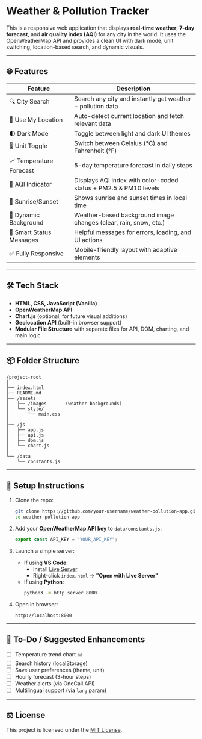 # Weather & Pollution Tracker

This is a responsive web application that displays **real-time weather**, **7-day forecast**, and **air quality index (AQI)** for any city in the world. It uses the OpenWeatherMap API and provides a clean UI with dark mode, unit switching, location-based search, and dynamic visuals.

---

## 🌐 Features

| Feature                      | Description                                                                 |
|-----------------------------|-----------------------------------------------------------------------------|
| 🔍 City Search              | Search any city and instantly get weather + pollution data                  |
| 📍 Use My Location          | Auto-detect current location and fetch relevant data                        |
| 🌓 Dark Mode                | Toggle between light and dark UI themes                                     |
| 🌡 Unit Toggle              | Switch between Celsius (°C) and Fahrenheit (°F)                              |
| 📈 Temperature Forecast     | 5-day temperature forecast in daily steps                                   |
| 💨 AQI Indicator            | Displays AQI index with color-coded status + PM2.5 & PM10 levels            |
| 🌅 Sunrise/Sunset           | Shows sunrise and sunset times in local time                                |
| 🎨 Dynamic Background       | Weather-based background image changes (clear, rain, snow, etc.)            |
| 🧠 Smart Status Messages    | Helpful messages for errors, loading, and UI actions                        |
| ✅ Fully Responsive         | Mobile-friendly layout with adaptive elements                               |

---

## 🛠 Tech Stack

- **HTML, CSS, JavaScript (Vanilla)**
- **OpenWeatherMap API**
- **Chart.js** (optional, for future visual additions)
- **Geolocation API** (built-in browser support)
- **Modular File Structure** with separate files for API, DOM, charting, and main logic

---

## 📦 Folder Structure

```
/project-root
│
├── index.html
├── README.md
├── /assets
│   ├── /images       (weather backgrounds)
│   └── style/
│       └── main.css
│
├── /js
│   ├── app.js
│   ├── api.js
│   ├── dom.js
│   └── chart.js
│
└── /data
    └── constants.js
```

---

## 🔧 Setup Instructions

1. Clone the repo:
   ```bash
   git clone https://github.com/your-username/weather-pollution-app.git
   cd weather-pollution-app
   ```

2. Add your **OpenWeatherMap API key** to `data/constants.js`:
   ```js
   export const API_KEY = "YOUR_API_KEY";
   ```

3. Launch a simple server:
   - If using **VS Code**:
     - Install [Live Server](https://marketplace.visualstudio.com/items?itemName=ritwickdey.LiveServer)
     - Right-click `index.html` → **"Open with Live Server"**
   - If using **Python**:
     ```bash
     python3 -m http.server 8000
     ```

4. Open in browser:
   ```
   http://localhost:8000
   ```

---

## 📝 To-Do / Suggested Enhancements

- [ ] Temperature trend chart 📊
- [ ] Search history (localStorage)
- [ ] Save user preferences (theme, unit)
- [ ] Hourly forecast (3-hour steps)
- [ ] Weather alerts (via OneCall API)
- [ ] Multilingual support (via `lang` param)

---

## ⚖️ License

This project is licensed under the [MIT License](LICENSE).
